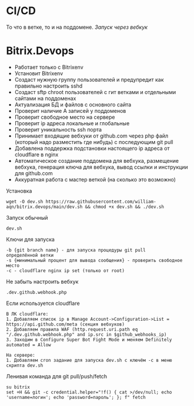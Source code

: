 # CI/CD
То что в ветке, то и на поддомене.
*Запуск через вебкук*


# Bitrix.Devops
* Работает только с Bitrixenv
* Установит Bitrixenv
* Создаст нужную группу пользователей и предупредит как правильно настроить sshd
* Создаст sftp chroot пользователей с гит ветками и отдельными сайтами на поддоменах
* Актуализация БД и файлов с основного сайта
* Проверит наличие A записей у поддоменов
* Проверит свободное место на сервере
* Проверит ip адреса локальные и глобальные
* Проверит уникальность ssh порта
* Принимает входящие вебхуки от github.com через php файл (который надо разместить где нибудь) с последующим git pull
* Добавлена поддержка подстановки настоящего ip адреса от cloudflare в nginx
* Автоматическое создание поддомена для вебхука, размещение вебхука, генерация ключа для вебхука, вывод ссылки и инструкции для github.com
* Аккуратная работа с мастер веткой (на сколько это возможно)


Установка
```
wget -O dev.sh https://raw.githubusercontent.com/william-aqn/bitrix.devops/main/dev.sh && chmod +x dev.sh && ./dev.sh
```
Запуск обычный
```
dev.sh
```
Ключи для запуска
```
-b {git branch name} - для запуска процедуры git pull 
определённой ветки
-s {минимальный процент для вывода сообщения} - проверить свободное место
-c - cloudflare nginx ip set (только от root)
```

Не забыть настроить вебхук
```
.dev.github.webhook.php
```

Если используется cloudflare
```
В ЛК cloudflare:
1. Добавляем список ip в Manage Account->Configuration->List = https://api.github.com/meta (секция вебхуков)
2. Добавляем правила WAF (http.request.uri.path eq "/.dev.github.webhook.php" and ip.src in $github_webhooks_ip)
3. Заходим в Configure Super Bot Fight Mode и меняем Definitely automated = Allow

На сервере:
1. Добавляем cron задание для запуска dev.sh с ключём -c в меню скрипта dev.sh
```

Ленивая команда для git pull/push/fetch
```
su bitrix
set +H && git -c credential.helper="!f() { cat >/dev/null; echo 'username=логин'; echo 'password=пароль'; }; f" fetch
```
